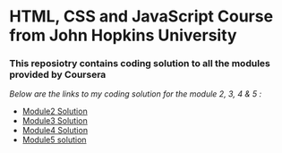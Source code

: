 # HTML, CSS and JavaScript Course from John Hopkins University

### This reposiotry contains coding solution to all the modules provided by Coursera

*Below are the links to my coding solution for the module 2, 3, 4 & 5 :*

* [Module2 Solution](https://mohsinfarooq.github.io/Coursera-Assignment/Module2%20Solution/)
* [Module3 Solution](https://mohsinfarooq.github.io/Coursera-Assignment/Module3%20Solution/)
* [Module4 Solution](https://mohsinfarooq.github.io/Coursera-Assignment/Module4%20Solution/)
* [Module5 solution](https://mohsinfarooq.github.io/Coursera-Assignment/Module5%20Solution/)


